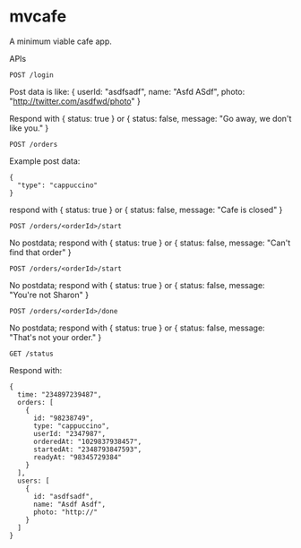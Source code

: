 mvcafe
======

A minimum viable cafe app.

APIs

    POST /login

Post data is like: 
    {
      userId: "asdfsadf",
      name: "Asfd ASdf",
      photo: "http://twitter.com/asdfwd/photo"
    }

Respond with { status: true } or { status: false, message: "Go away, we don't like you." }


    POST /orders

Example post data:

    { 
      "type": "cappuccino"
    }

respond with { status: true } or { status: false, message: "Cafe is closed" }

    POST /orders/<orderId>/start

No postdata; respond with { status: true } or { status: false, message: "Can't find that order" }

    POST /orders/<orderId>/start

No postdata; respond with { status: true } or { status: false, message: "You're not Sharon" }

    POST /orders/<orderId>/done
    
No postdata; respond with { status: true } or { status: false, message: "That's not your order." }


    GET /status

Respond with:

    {
      time: "234897239487",
      orders: [
        {
          id: "98238749",
          type: "cappuccino",
          userId: "2347987",
          orderedAt: "1029837938457",
          startedAt: "2348793847593",
          readyAt: "98345729384"
        }
      ],
      users: [
        {
          id: "asdfsadf",
          name: "Asdf Asdf",
          photo: "http://"
        }
      ]
    }

